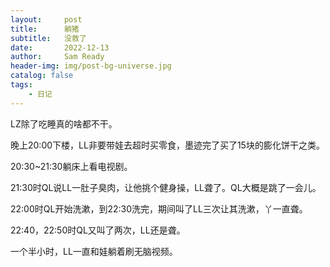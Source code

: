 ```yaml
---
layout:     post
title:      躺猪
subtitle:   没救了
date:       2022-12-13
author:     Sam Ready
header-img: img/post-bg-universe.jpg
catalog: false
tags:
    - 日记
---
```


LZ除了吃睡真的啥都不干。

晚上20:00下楼，LL非要带娃去超时买零食，墨迹完了买了15块的膨化饼干之类。

20:30~21:30躺床上看电视剧。

21:30时QL说LL一肚子臭肉，让他挑个健身操，LL聋了。QL大概是跳了一会儿。

22:00时QL开始洗漱，到22:30洗完，期间叫了LL三次让其洗漱，丫一直聋。

22:40，22:50时QL又叫了两次，LL还是聋。

一个半小时，LL一直和娃躺着刷无脑视频。